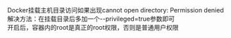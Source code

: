 Docker挂载主机目录访问如果出现cannot open directory: Permission denied  
解决方法：在挂载目录后多加一个--privileged=true参数即可  
开启后，容器内的root是真正的root权限，否则是普通用户权限  

